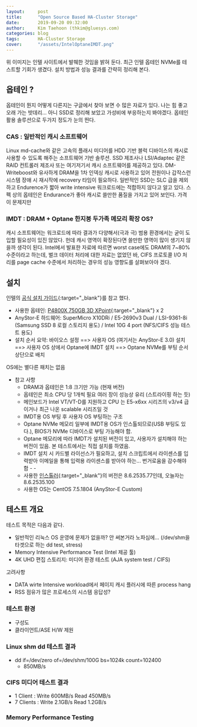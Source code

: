 ```yaml
---
layout:     post
title:      "Open Source Based HA-Cluster Storage"
date:       2019-09-20 09:32:00
author:     Kim Taehoon (thkim@gluesys.com)
categories: blog
tags:       HA-Cluster Storage
cover:      "/assets/IntelOptaneIMDT.png"
---
```


위 이미지는 인텔 사이트에서 발췌한 것임을 밝혀 둔다.
최근 인텔 옵테인 NVMe를 테스트할 기회가 생겼다. 설치 방법과 성능 결과를 간략히 정리해 본다.

## 옵테인 ?

옵테인이 뭔지 어떻게 다른지는 구글에서 찾아 보면 수 많은 자료가 있다.
나는 힘 좋고 오래 가는 밧데리... 아니 SSD로 정리해 보았고 가성비에 부응하는지 봐야겠다.
옵테인 활용 솔루션으로 두가지 정도가 눈의 띈다.

### CAS : 일반적인 캐시 소프트웨어

Linux md-cache와 같은 고속의 플래시 미디어를 HDD 기반 블럭 디바이스의 캐시로 사용할 수 있도록 해주는 소프트웨어 기반 솔루션.
SSD 제조사나 LSI/Adaptec 같은 RAID 컨트롤러 제조사 또는 여기저기서 캐시 소프트웨어를 제공하고 있다.
DM-Writeboost와 유사하게 DRAM을 1차 인덱싱 캐시로 사용하고 있어 전원이나 갑작스런 시스템 장애 시 재시작에 recovery 타임이 필요하다.
일반적인 SSD는 SLC 급을 제외하고 Endurence가 짧아 write intensive 워크로드에는 적합하지 않다고 알고 있다.
스펙 상의 옵테인은 Endurance가 좋아 캐시로 쓸만한 품질을 가지고 있어 보인다. 가격이 문제지만

###  IMDT : DRAM + Optane 한지붕 두가족 메모리 확장 OS?

캐시 소프트웨어는 워크로드에 따라 결과가 다양해서(극과 극) 범용 환경에서는 굳이 도입할 필요성이 있진 않았다.
헌데 캐시 영역이 확장된다면 쓸만한 영역이 많이 생기지 않을까 생각이 된다.
Intel에서 발표한 자료에 따르면 worst case에도 DRAM의 7~80% 수준이라고 하는데, 벌크 데이터 처리에 대한 자료는 없었던 바,
CIFS 프로토콜 I/O 처리를 page cache 수준에서 처리하는 경우의 성능 영향도를 살펴보아야 겠다.

## 설치

인텔의 [공식 설치 가이드](https://www.intel.com/content/dam/support/us/en/documents/memory-and-storage/intel-mdt-setup-guide.pdf){:target="_blank"}를 참고 했다.

* 사용한 옵테인: [P4800X 750GB 3D XPoint](https://www.intel.com/content/www/us/en/products/memory-storage/solid-state-drives/data-center-ssds/optane-dc-p4800x-series/p4800x-750gb-aic.html){:target="_blank"} x 2
* AnyStor-E 하드웨어: SuperMicro X10DRi / E5-2690v3 Dual / LSI-9361-8i (Samsung SSD 8 로컬 스토리지 용도) / Intel 10G 4 port (NFS/CIFS 성능 테스트 용도)
* 설치 순서 요약: 바이오스 설정 ==> 사용자 OS (여기서는 AnyStor-E 3.0) 설치 ==> 사용자 OS 상에서 Optane에 IMDT 설치 ==> Optane NVMe를 부팅 순서 상단으로 배치

OS에는 별다른 패치는 없음

* 참고 사항
  * DRAM과 옵테인은 1:8 크기만 가능 (현재 버전)
  * 옵테인은 최소 CPU 당 1개씩 필요 여러 장이 성능상 유리 (스트라이핑 하는 듯)
  * 메인보드가 Intel VT/VT-D를 지원하고 CPU 는 E5-x6xx 시리즈의 v3/v4 급이거나 최근 나온 scalable 시리즈일 것
  * IMDT용 OS 부팅 후 사용자 OS 부팅하는 구조
  * Optane NVMe 메모리 일부에 IMDT용 OS가 인스톨되므로(USB 부팅도 있다.), BIOS가 NVMe 디바이스로 부팅 가능해야 함.
  * Optane 메모리에 따라 IMDT가 설치된 버전이 있고, 사용자가 설치해야 하는 버전이 있음. 본 테스트에서는 직접 설치를 하였음.
  * IMDT 설치 시 카드별 라이선스가 필요하고, 설치 스크립트에서 라이센스를 입력받아 이메일을 통해 입력용 라이센스를 받아야 하는... 번거로움을 감수해야 함 - -
  * 사용한 [인스톨러](http://memorydrv.com/downloads/latest/){:target="_blank"}의 버전은 8.6.2535.77인데, 오늘자는 8.6.2535.100
  * 사용한 OS는 CentOS 7.5.1804 (AnyStor-E Custom)

## 테스트 개요

테스트 목적은 다음과 같다.

* 일반적인 리눅스 OS 운영에 문제가 없을까? 안 써본거라 노파심에... (/dev/shm을 타겟으로 하는 dd test, stress)
* Memory Intensive Performance Test (Intel 제공 툴)
* 4K UHD 편집 스토리지: 미디어 환경 테스트  (AJA system test / CIFS)

고려사항

* DATA wirte Intensive workload에서 페이지 캐시 플러시에 따른 process hang
* RSS 점유가 많은 프로세스의 시스템 응답성?

### 테스트 환경

* 구성도
* 클라이언트/ASE H/W 제원

### Linux shm dd 테스트 결과

* dd if=/dev/zero of=/dev/shm/100G bs=1024k count=102400
  * 850MB/s

### CIFS 미디어 테스트 결과

* 1 Client  : Write 600MB/s Read 450MB/s
* 7 Clients : Write 2.1GB/s Read 1.2GB/s

### Memory Performance Testing
